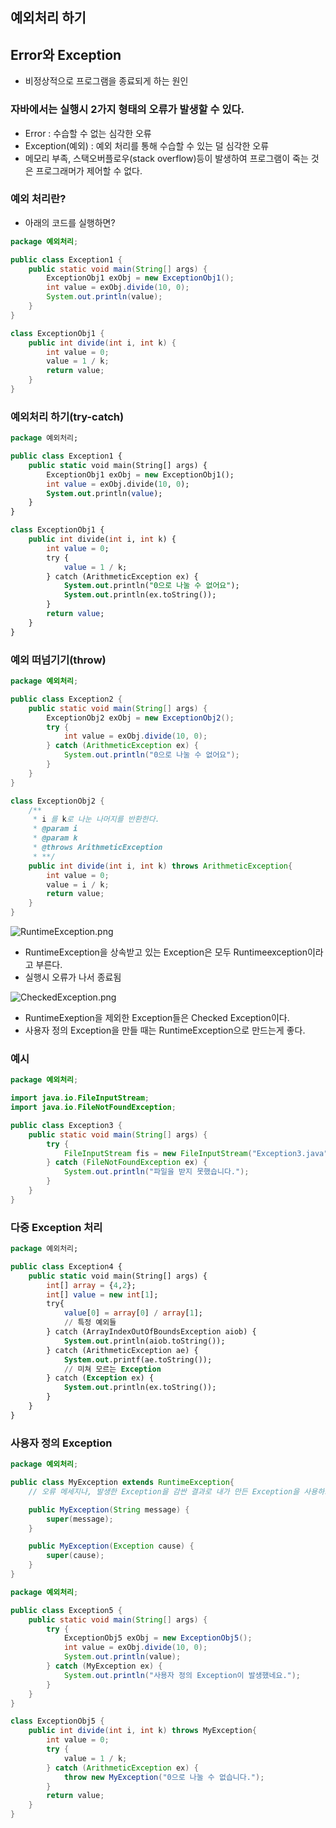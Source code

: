 ## 예외처리 하기

## Error와 Exception

- 비정상적으로 프로그램을 종료되게 하는 원인

### 자바에서는 실행시 2가지 형태의 오류가 발생할 수 있다.

- Error : 수습할 수 없는 심각한 오류
- Exception(예외) : 예외 처리를 통해 수습할 수 있는 덜 심각한 오류
- 메모리 부족, 스택오버플로우(stack overflow)등이 발생하여 프로그램이 죽는 것은 프로그래머가 제어할 수 없다.

### 예외 처리란?

- 아래의 코드를 실행하면?

```java
package 예외처리;

public class Exception1 {
    public static void main(String[] args) {
        ExceptionObj1 exObj = new ExceptionObj1();
        int value = exObj.divide(10, 0);
        System.out.println(value);
    }
}

class ExceptionObj1 {
    public int divide(int i, int k) {
        int value = 0;
        value = 1 / k;
        return value;
    }
}
```

### 예외처리 하기(try-catch)

```sql
package 예외처리;

public class Exception1 {
    public static void main(String[] args) {
        ExceptionObj1 exObj = new ExceptionObj1();
        int value = exObj.divide(10, 0);
        System.out.println(value);
    }
}

class ExceptionObj1 {
    public int divide(int i, int k) {
        int value = 0;
        try {
            value = 1 / k;
        } catch (ArithmeticException ex) {
            System.out.println("0으로 나눌 수 없어요");
            System.out.println(ex.toString());
        }
        return value;
    }
}
```



### 예외 떠넘기기(throw)

```java
package 예외처리;

public class Exception2 {
    public static void main(String[] args) {
        ExceptionObj2 exObj = new ExceptionObj2();
        try {
            int value = exObj.divide(10, 0);
        } catch (ArithmeticException ex) {
            System.out.println("0으로 나눌 수 없어요");
        }
    }
}

class ExceptionObj2 {
    /**
     * i 를 k로 나눈 나머지를 반환한다.
     * @param i
     * @param k
     * @throws ArithmeticException
     * **/
    public int divide(int i, int k) throws ArithmeticException{
        int value = 0;
        value = i / k;
        return value;
    }
}
```

![RuntimeException.png](RuntimeException.png)

- RuntimeException을 상속받고 있는 Exception은 모두 Runtimeexception이라고 부른다.
- 실행시 오류가 나서 종료됨


![CheckedException.png](CheckedException.png)



- RuntimeExeption을 제외한 Exception들은 Checked Exception이다.
- 사용자 정의 Exception을 만들 때는 RuntimeException으로 만드는게 좋다.

### 예시

```java
package 예외처리;

import java.io.FileInputStream;
import java.io.FileNotFoundException;

public class Exception3 {
    public static void main(String[] args) {
        try {
            FileInputStream fis = new FileInputStream("Exception3.java");
        } catch (FileNotFoundException ex) {
            System.out.println("파일을 받지 못했습니다.");
        }
    }
}
```

### 다중 Exception 처리

```sql
package 예외처리;

public class Exception4 {
    public static void main(String[] args) {
        int[] array = {4,2};
        int[] value = new int[1];
        try{
            value[0] = array[0] / array[1];
            // 특정 예외들
        } catch (ArrayIndexOutOfBoundsException aiob) {
            System.out.println(aiob.toString());
        } catch (ArithmeticException ae) {
            System.out.printf(ae.toString());
            // 미쳐 모르는 Exception
        } catch (Exception ex) {
            System.out.println(ex.toString());
        }
    }
}
```

### 사용자 정의 Exception

```java
package 예외처리;

public class MyException extends RuntimeException{
    // 오류 메세지나, 발생한 Exception을 감싼 결과로 내가 만든 Exception을 사용하고 싶을 때가 많다.

    public MyException(String message) {
        super(message);
    }

    public MyException(Exception cause) {
        super(cause);
    }
}
```

```java
package 예외처리;

public class Exception5 {
    public static void main(String[] args) {
        try {
            ExceptionObj5 exObj = new ExceptionObj5();
            int value = exObj.divide(10, 0);
            System.out.println(value);
        } catch (MyException ex) {
            System.out.println("사용자 정의 Exception이 발생했네요.");
        }
    }
}

class ExceptionObj5 {
    public int divide(int i, int k) throws MyException{
        int value = 0;
        try {
            value = 1 / k;
        } catch (ArithmeticException ex) {
            throw new MyException("0으로 나눌 수 없습니다.");
        }
        return value;
    }
}
```